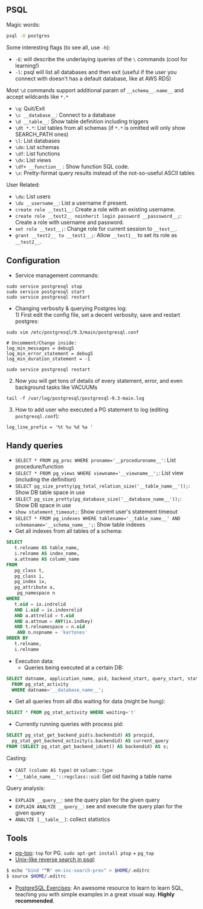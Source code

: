 
## PSQL

Magic words:
```bash
psql -U postgres
```
Some interesting flags (to see all, use `-h`):
- `-E`: will describe the underlaying queries of the `\` commands (cool for learning!)
- `-l`: psql will list all databases and then exit (useful if the user you connect with doesn't has a default database, like at AWS RDS)

Most `\d` commands support additional param of `__schema__.name__` and accept wildcards like `*.*`

- `\q`: Quit/Exit
- `\c __database__`: Connect to a database
- `\d __table__`: Show table definition including triggers
- `\dt *.*`: List tables from all schemas (if `*.*` is omitted will only show SEARCH_PATH ones)
- `\l`: List databases
- `\dn`: List schemas
- `\df`: List functions
- `\dv`: List views
- `\df+ __function__` : Show function SQL code. 
- `\x`: Pretty-format query results instead of the not-so-useful ASCII tables

User Related:
- `\du`: List users
- `\du __username__`: List a username if present.
- `create role __test1__`: Create a role with an existing username.
- `create role __test2__ noinherit login password __passsword__;`: Create a role with username and password.
- `set role __test__;`: Change role for current session to `__test__`.
- `grant __test2__ to __test1__;`: Allow `__test1__` to set its role as `__test2__`.

## Configuration

- Service management commands:
```
sudo service postgresql stop
sudo service postgresql start
sudo service postgresql restart
```

- Changing verbosity & querying Postgres log:
  <br/>1) First edit the config file, set a decent verbosity, save and restart postgres:
```
sudo vim /etc/postgresql/9.3/main/postgresql.conf

# Uncomment/Change inside:
log_min_messages = debug5
log_min_error_statement = debug5
log_min_duration_statement = -1

sudo service postgresql restart
```
  2) Now you will get tons of details of every statement, error, and even background tasks like VACUUMs
```
tail -f /var/log/postgresql/postgresql-9.3-main.log
```
  3) How to add user who executed a PG statement to log (editing `postgresql.conf`):
```
log_line_prefix = '%t %u %d %a '
```


## Handy queries
- `SELECT * FROM pg_proc WHERE proname='__procedurename__'`: List procedure/function
- `SELECT * FROM pg_views WHERE viewname='__viewname__';`: List view (including the definition)
- `SELECT pg_size_pretty(pg_total_relation_size('__table_name__'));`: Show DB table space in use
- `SELECT pg_size_pretty(pg_database_size('__database_name__'));`: Show DB space in use
- `show statement_timeout;`: Show current user's statement timeout
- `SELECT * FROM pg_indexes WHERE tablename='__table_name__' AND schemaname='__schema_name__';`: Show table indexes
- Get all indexes from all tables of a schema:
```sql
SELECT
   t.relname AS table_name,
   i.relname AS index_name,
   a.attname AS column_name
FROM
   pg_class t,
   pg_class i,
   pg_index ix,
   pg_attribute a,
    pg_namespace n
WHERE
   t.oid = ix.indrelid
   AND i.oid = ix.indexrelid
   AND a.attrelid = t.oid
   AND a.attnum = ANY(ix.indkey)
   AND t.relnamespace = n.oid
    AND n.nspname = 'kartones'
ORDER BY
   t.relname,
   i.relname
```
- Execution data:
  - Queries being executed at a certain DB:
```sql
SELECT datname, application_name, pid, backend_start, query_start, state_change, state, query 
  FROM pg_stat_activity 
  WHERE datname='__database_name__';
```
  - Get all queries from all dbs waiting for data (might be hung): 
```sql
SELECT * FROM pg_stat_activity WHERE waiting='t'
```
  - Currently running queries with process pid:
```sql
SELECT pg_stat_get_backend_pid(s.backendid) AS procpid, 
  pg_stat_get_backend_activity(s.backendid) AS current_query
FROM (SELECT pg_stat_get_backend_idset() AS backendid) AS s;
```

Casting:
- `CAST (column AS type)` or `column::type`
- `'__table_name__'::regclass::oid`: Get oid having a table name

Query analysis:
- `EXPLAIN __query__`: see the query plan for the given query
- `EXPLAIN ANALYZE __query__`: see and execute the query plan for the given query
- `ANALYZE [__table__]`: collect statistics  

## Tools
- [pg-top](http://ptop.projects.pgfoundry.org/): `top` for PG. `sudo apt-get install ptop` + `pg_top`
- [Unix-like reverse search in psql](https://dba.stackexchange.com/questions/63453/is-there-a-psql-equivalent-of-bashs-reverse-search-history):
```bash
$ echo "bind "^R" em-inc-search-prev" > $HOME/.editrc
$ source $HOME/.editrc
``` 
- [PostgreSQL Exercises](https://pgexercises.com/): An awesome resource to learn to learn SQL, teaching you with simple examples in a great visual way. **Highly recommended**.
